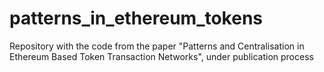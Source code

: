 # patterns_in_ethereum_tokens
Repository with the code from the paper "Patterns and Centralisation in Ethereum Based Token Transaction Networks", under publication process
